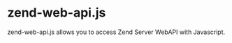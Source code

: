 zend-web-api.js
===============

zend-web-api.js allows you to access Zend Server WebAPI with Javascript.
